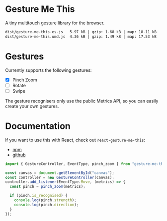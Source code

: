 # Gesture Me This

A tiny multitouch gesture library for the browser.

```bash
dist/gesture-me-this.es.js   5.97 kB │ gzip: 1.68 kB │ map: 18.11 kB
dist/gesture-me-this.umd.js  4.36 kB │ gzip: 1.49 kB │ map: 17.53 kB
```

# Gestures

Currently supports the following gestures:
- [x] Pinch Zoom
- [ ] Rotate
- [ ] Swipe

The gesture recognisers only use the public Metrics API, so you can easily create your own gestures.

# Documentation

If you want to use this with React, check out `react-gesture-me-this`:
- [npm]()
- [github](https://github.com/rope-hmg/react-gesture-me-this)

```ts
import { GestureController, EventType, pinch_zoom } from "gesture-me-this";

const canvas = document.getElementById("canvas");
const controller = new GestureController(canvas);
controller.add_listener(EventType.Move, (metrics) => {
  const pinch = pinch_zoom(metrics);

  if (pinch.is_recognised) {
    console.log(pinch.strength);
    console.log(pinch.direction);
  }
});
```
